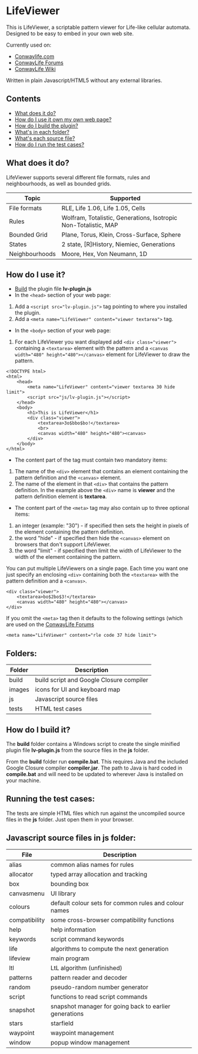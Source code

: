 # LifeViewer

This is LifeViewer, a scriptable pattern viewer for Life-like cellular automata.
Designed to be easy to embed in your own web site.

Currently used on:
* [Conwaylife.com](http://www.conwaylife.com/)
* [ConwayLife Forums](http://www.conwaylife.com/forums)
* [ConwayLife Wiki](http://www.conwaylife.com/wiki)

Written in plain Javascript/HTML5 without any external libraries.

## Contents
* [What does it do?](#what-does-it-do)
* [How do I use it own my own web page?](#how-do-i-use-it)
* [How do I build the plugin?](#how-do-i-build-it)
* [What's in each folder?](#folders)
* [What's each source file?](#source-files)
* [How do I run the test cases?](#running-the-test-cases)

## What does it do?
LifeViewer supports several different file formats, rules and neighbourhoods, as well as bounded grids.

Topic|Supported
-----|---------
File formats|RLE, Life 1.06, Life 1.05, Cells
Rules|Wolfram, Totalistic, Generations, Isotropic Non-Totalistic, MAP
Bounded Grid|Plane, Torus, Klein, Cross-Surface, Sphere
States|2 state, [R]History, Niemiec, Generations
Neighbourhoods|Moore, Hex, Von Neumann, 1D

## How do I use it?
* [Build](#how-do-i-build-it) the plugin file **lv-plugin.js**
* In the `<head>` section of your web page:
1. Add a `<script src="lv-plugin.js">` tag pointing to where you installed the plugin.
2. Add a `<meta name="LifeViewer" content="viewer textarea">` tag.
* In the `<body>` section of your web page:
1. For each LifeViewer you want displayed add `<div class="viewer">` containing a `<textarea>` element with the pattern and a `<canvas width="480" height="480"></canvas>` element for LifeViewer to draw the pattern.
```
<!DOCTYPE html>
<html>
    <head>
        <meta name="LifeViewer" content="viewer textarea 30 hide limit">
        <script src="js/lv-plugin.js"></script>
    </head>
    <body>
        <h1>This is LifeViewer</h1>
        <div class="viewer">
            <textarea>3o$bbo$bo!</textarea>
            <br>
            <canvas width="480" height="480"><canvas>
        </div>
    </body>
</html>
```
* The content part of the <meta> tag must contain two mandatory items:
1. The name of the `<div>` element that contains an element containing the pattern definition and the `<canvas>` element.
2. The name of the element in that `<div>` that contains the pattern definition.
In the example above the `<div>` name is **viewer** and the pattern definition element is **textarea**.
* The content part of the `<meta>` tag may also contain up to three optional items:
1. an integer (example: "30") - if specified then sets the height in pixels of the element containing the pattern definition.
2. the word "hide" - if specified then hide the `<canvas>` element on browsers that don't support LifeViewer.
3. the word "limit" - if specified then limit the width of LifeViewer to the width of the element containing the pattern.

You can put multiple LifeViewers on a single page. Each time you want one just specify an enclosing `<div>` containing both the `<textarea>` with the pattern definition and a `<canvas>`.
```
<div class="viewer">
    <textarea>bo$2bo$3!</textarea>
    <canvas width="480" height="480"></canvas>
</div>
```

If you omit the `<meta>` tag then it defaults to the following settings (which are used on the [ConwayLife Forums](http://www.conwaylife.com/forums)
```
<meta name="LifeViewer" content="rle code 37 hide limit">
```

## Folders:
Folder|Description
------|-----------
build|build script and Google Closure compiler
images|icons for UI and keyboard map
js|Javascript source files
tests|HTML test cases

## How do I build it?
The **build** folder contains a Windows script to create the single minified plugin file **lv-plugin.js** from the source files in the **js** folder.

From the **build** folder run **compile.bat**. This requires Java and the included Google Closure compiler **compiler.jar**. The path to Java is hard coded in **compile.bat** and will need to be updated to wherever Java is installed on your machine.

## Running the test cases:
The tests are simple HTML files which run against the uncompiled source files in the **js** folder. Just open them in your browser.

## Javascript source files in **js** folder:
File|Description
----|-----------
alias|common alias names for rules
allocator|typed array allocation and tracking
box|bounding box
canvasmenu|UI library
colours|default colour sets for common rules and colour names
compatibility|some cross-browser compatibility functions
help|help information
keywords|script command keywords
life|algorithms to compute the next generation
lifeview|main program
ltl|LtL algorithm (unfinished)
patterns|pattern reader and decoder
random|pseudo-random number generator
script|functions to read script commands
snapshot|snapshot manager for going back to earlier generations
stars|starfield
waypoint|waypoint management
window|popup window management
